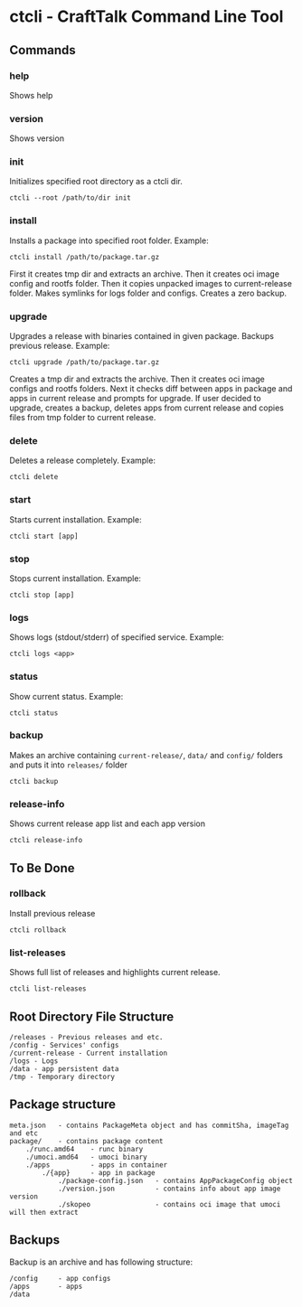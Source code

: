 # ctcli - CraftTalk Command Line Tool

## Commands

### help
Shows help

### version
Shows version

### init 
Initializes specified root directory as a ctcli dir.
```shell
ctcli --root /path/to/dir init
```

### install
Installs a package into specified root folder. Example:
```shell
ctcli install /path/to/package.tar.gz
```

First it creates tmp dir and extracts an archive. Then it creates oci image config and rootfs folder. 
Then it copies unpacked images to current-release folder. Makes symlinks for logs folder and configs.
Creates a zero backup.

### upgrade
Upgrades a release with binaries contained in given package. Backups previous release. Example:
```shell
ctcli upgrade /path/to/package.tar.gz
```

Creates a tmp dir and extracts the archive. Then it creates oci image configs and rootfs folders. 
Next it checks diff between apps in package and apps in current release and prompts for upgrade.
If user decided to upgrade, creates a backup, deletes apps from current release and copies files 
from tmp folder to current release.

### delete
Deletes a release completely. Example:
```shell
ctcli delete
```

### start
Starts current installation. Example:
```shell
ctcli start [app]
```

### stop
Stops current installation. Example:
```shell
ctcli stop [app]
```

### logs
Shows logs (stdout/stderr) of specified service. Example:
```shell
ctcli logs <app>
```

### status
Show current status. Example:
```shell
ctcli status
```

### backup
Makes an archive containing `current-release/`, `data/` and `config/` folders and puts it into `releases/` folder  
```shell
ctcli backup
```

### release-info
Shows current release app list and each app version
```shell
ctcli release-info
```

## To Be Done

### rollback
Install previous release
```shell
ctcli rollback
```

### list-releases
Shows full list of releases and highlights current release.
```shell
ctcli list-releases
```

## Root Directory File Structure

```
/releases - Previous releases and etc.
/config - Services' configs
/current-release - Current installation
/logs - Logs
/data - app persistent data
/tmp - Temporary directory
```

## Package structure
```
meta.json   - contains PackageMeta object and has commitSha, imageTag and etc
package/    - contains package content
    ./runc.amd64    - runc binary
    ./umoci.amd64   - umoci binary
    ./apps          - apps in container
        ./{app}     - app in package
            ./package-config.json   - contains AppPackageConfig object
            ./version.json          - contains info about app image version 
            ./skopeo                - contains oci image that umoci will then extract
```

## Backups

Backup is an archive and has following structure:
```
/config     - app configs
/apps       - apps
/data
```